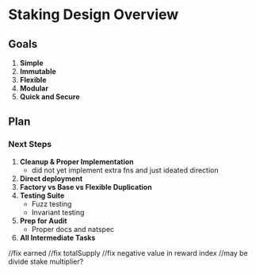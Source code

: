 # Staking Design Overview

## Goals

1. **Simple**
2. **Immutable**
3. **Flexible**
4. **Modular**
5. **Quick and Secure**

## Plan

### Next Steps

1. **Cleanup & Proper Implementation**
   - did not yet implement extra fns and just ideated direction
2. **Direct deployment**
3. **Factory vs Base vs Flexible Duplication**
4. **Testing Suite**
   - Fuzz testing
   - Invariant testing
5. **Prep for Audit**
   - Proper docs and natspec
6. **All Intermediate Tasks**

//fix earned
//fix totalSupply
//fix negative value in reward index
//may be divide stake multiplier?

